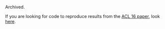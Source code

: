 Archived.

If you are looking for code to reproduce results from the [ACL 16 paper](http://arxiv.org/abs/1604.00425), look [here](https://github.com/shyamupa/biling-survey).